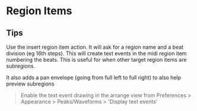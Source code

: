 # Region Items

## Tips
  Use the insert region item action. It will ask for a region name and a beat division (eg 16th steps). This will create text events in the midi region item numbering the beats. This is useful for when other target region items are subregions.

  It also adds a pan envelope (going from full left to full right) to also help preview subregions

  > Enable the text event drawing in the arrange view from Preferences > Appearance > Peaks/Waveforms > 'Display text events'